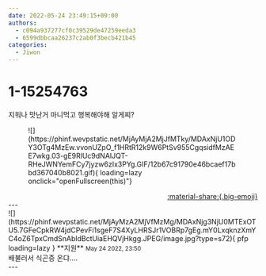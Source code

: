 ```yaml
---
date: 2022-05-24 23:49:15+09:00
authors:
  - c094a937277cf0c39529de47259eeda3
  - 6599dbbcaa26237c2ab0f3becb421b45
categories:
  - Jiwon
---
```


# 1-15254763

<div class="post-container" markdown="1">
<div class="content-container md-sidebar__scrollwrap" markdown="1">

지워나 맛난거 마니먹고 행복해야해 알게찌?
<figure markdown="1">
![](https://phinf.wevpstatic.net/MjAyMjA2MjJfMTky/MDAxNjU1ODY3OTg4MzEw.vvonUZpO_f1HRtR12k9W6PtSv955CgqsidfMzAEE7wkg.03-gE9RlUc9dNAIJQT-RHeJWNYemFCy7jyzw6zIx3PYg.GIF/12b67c91790e46bcaef17bbd367040b8021.gif){ loading=lazy onclick="openFullscreen(this)"}
</figure>


</div>
</div>

<div style="text-align: right;" markdown="1">
<a href="https://weverse.io/fromis9/fanpost/1-15254763" style="text-align: right;">:material-share:{.big-emoji}</a>
</div>
---

<div class="comments-container md-sidebar__scrollwrap" markdown="1">
<div class="comment" markdown="1">
<div class='id-container' markdown="1">
![](https://phinf.wevpstatic.net/MjAyMzA2MjVfMzMg/MDAxNjg3NjU0MTExOTU5.7GFeCpkRW4jdCPevFi1sgeF7S4XyLHRSJr1VOBRp7gEg.mY0LxqknzXmYC4oZ6TpxCmdSnAbldBctUiaEHQVjHkgg.JPEG/image.jpg?type=s72){ pfp loading=lazy }
**<span class="artist">지원</span>** <small>May 24 2022, 23:50</small><br>
</div>
<div class='comment-body' markdown="1">
배불러서 식곤증 온댜....
</div>
</div>
</div>
---
